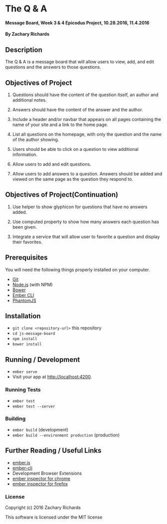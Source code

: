 # The Q & A

#### Message Board, Week 3 & 4 Epicodus Project, 10.28.2016, 11.4.2016

#### By Zachary Richards

## Description

The Q & A is a message board that will allow users to view, add, and edit questions and the answers to those questions.

## Objectives of Project

1) Questions should have the content of the question itself, an author and additional notes.

2) Answers should have the content of the answer and the author.

3) Include a header and/or navbar that appears on all pages containing the name of your site and a link to the home page.

4) List all questions on the homepage, with only the question and the name of the author showing.

5) Users should be able to click on a question to view additional information.

6) Allow users to add and edit questions.

7) Allow users to add answers to a question. Answers should be added and viewed on the same page as the question they respond to.

## Objectives of Project(Continuation)

1) Use helper to show glyphicon for questions that have no answers added.

2) Use computed property to show how many answers each question has been given.

3) Integrate a service that will allow user to favorite a question and display their favorites.

## Prerequisites

You will need the following things properly installed on your computer.

* [Git](http://git-scm.com/)
* [Node.js](http://nodejs.org/) (with NPM)
* [Bower](http://bower.io/)
* [Ember CLI](http://ember-cli.com/)
* [PhantomJS](http://phantomjs.org/)

## Installation

* `git clone <repository-url>` this repository
* `cd js-message-board`
* `npm install`
* `bower install`

## Running / Development

* `ember serve`
* Visit your app at [http://localhost:4200](http://localhost:4200).

### Running Tests

* `ember test`
* `ember test --server`

### Building

* `ember build` (development)
* `ember build --environment production` (production)

## Further Reading / Useful Links

* [ember.js](http://emberjs.com/)
* [ember-cli](http://ember-cli.com/)
* Development Browser Extensions
* [ember inspector for chrome](https://chrome.google.com/webstore/detail/ember-inspector/bmdblncegkenkacieihfhpjfppoconhi)
* [ember inspector for firefox](https://addons.mozilla.org/en-US/firefox/addon/ember-inspector/)

### License

Copyright (c) 2016 Zachary Richards

This software is licensed under the MIT license
